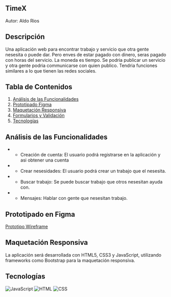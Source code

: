 ## TimeX 
Autor: Aldo Rios
## Descripción

Una aplicación web para encontrar trabajo y servicio que otra gente nesesita o puede dar. Pero enves de estar pagado con dinero, seras pagado con horas del servicio. La moneda es tiempo. Se podria publicar un servicio y otra gente podria communicarse con quien publico. Tendria funciones similares a lo que tienen las redes sociales.

## Tabla de Contenidos

1. [Análisis de las Funcionalidades](#análisisdelasfuncionalidades)
2. [Prototipado Figma](#prototipadofigma)
3. [Maquetación Responsiva](#aaquetaciónresponsiva)
4. [Formularios y Validación](#formulariosyvalidación)
5. [Tecnologías](#tecnologías)


## Análisis de las Funcionalidades

- - Creación de cuenta: El usuario podrá registrarse en la aplicación y asi obtener una cuenta

- - Crear nesesidades: El usuario podrá crear un trabajo que el nesesita. 

- - Buscar trabajo: Se puede buscar trabajo que otros nesesitan ayuda con.

- - Mensajes: Hablar con gente que nesesitan trabajo.

## Prototipado en Figma

[Prototipo Wireframe](https://www.figma.com/proto/PM0fd0B8DaoYYVBTt2xhzH/TimeX?node-id=1-129&node-type=FRAME&t=ANR18TcGChPRbkgO-1&scaling=scale-down&content-scaling=fixed&page-id=0%3A1&starting-point-node-id=40%3A150&show-proto-sidebar=1)

## Maquetación Responsiva
La aplicación será desarrollada con HTML5, CSS3 y JavaScript, utilizando frameworks como Bootstrap para la
maquetación responsiva.

## Tecnologías
![JavaScript](https://img.shields.io/badge/JavaScript-F7DF1E?style=flat&logo=javascript&logoColor=black)
![HTML](https://img.shields.io/badge/HTML5-E34F26?style=flat&logo=html5&logoColor=white)
![CSS](https://img.shields.io/badge/CSS3-1572B6?style=flat&logo=css3&logoColor=white)